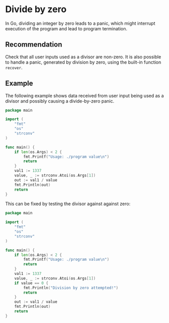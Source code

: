 # Divide by zero
In Go, dividing an integer by zero leads to a panic, which might interrupt execution of the program and lead to program termination.


## Recommendation
Check that all user inputs used as a divisor are non-zero. It is also possible to handle a panic, generated by division by zero, using the built-in function `recover`.


## Example
The following example shows data received from user input being used as a divisor and possibly causing a divide-by-zero panic.


```go
package main

import (
	"fmt"
	"os"
	"strconv"
)

func main() {
	if len(os.Args) < 2 {
		fmt.Printf("Usage: ./program value\n")
		return
	}
	val1 := 1337
	value, _ := strconv.Atoi(os.Args[1])
	out := val1 / value
	fmt.Println(out)
	return
}

```
This can be fixed by testing the divisor against against zero:


```go
package main

import (
	"fmt"
	"os"
	"strconv"
)

func main() {
	if len(os.Args) < 2 {
		fmt.Printf("Usage: ./program value\n")
		return
	}
	val1 := 1337
	value, _ := strconv.Atoi(os.Args[1])
	if value == 0 {
		fmt.Println("Division by zero attempted!")
		return
	}
	out := val1 / value
	fmt.Println(out)
	return
}

```
